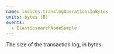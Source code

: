 ```yaml
---
name: indices.translogOperationsInBytes
units: bytes (B)
events:
  - ElasticsearchNodeSample
---
```


The size of the transaction log, in bytes.